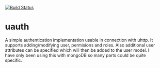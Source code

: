 [![Build Status](https://travis-ci.org/dunv/uauth.svg?branch=master)](https://travis-ci.org/dunv/uauth)

# uauth

A simple authentication implementation usable in connection with uhttp. It supports adding/modifying user, permisions and roles. Also additional user attributes can be specified which will then be added to the user model. I have only been using this with mongoDB so many parts could be quite specific.
